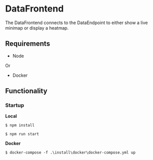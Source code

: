 # DataFrontend

The DataFrontend connects to the DataEndpoint to either show a live minimap or display a heatmap. 

## Requirements

- Node

Or

- Docker

## Functionality

### Startup

**Local**

```shell
$ npm install

$ npm run start
```

**Docker**

```shell
$ docker-compose -f .\install\docker\docker-compose.yml up
```
